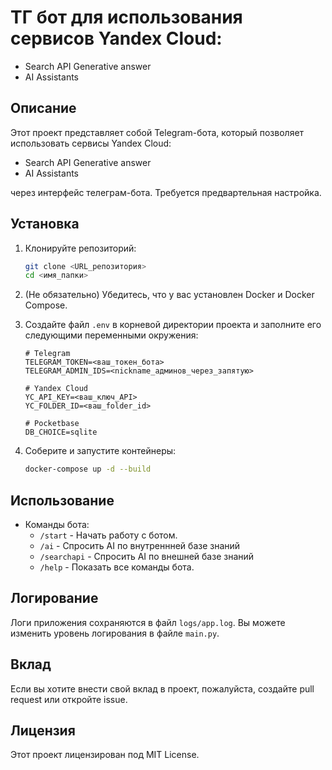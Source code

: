 # ТГ бот для использования сервисов Yandex Cloud:
* Search API Generative answer
* AI Assistants

## Описание
Этот проект представляет собой Telegram-бота, который позволяет использовать сервисы Yandex Cloud:
* Search API Generative answer
* AI Assistants

через интерфейс телеграм-бота. Требуется предвартельная настройка.

## Установка

1. Клонируйте репозиторий:
   ```bash
   git clone <URL_репозитория>
   cd <имя_папки>
   ```

2. (Не обязательно) Убедитесь, что у вас установлен Docker и Docker Compose.

3. Создайте файл `.env` в корневой директории проекта и заполните его следующими переменными окружения:
   ```env
   # Telegram
   TELEGRAM_TOKEN=<ваш_токен_бота>
   TELEGRAM_ADMIN_IDS=<nickname_админов_через_запятую>

   # Yandex Cloud
   YC_API_KEY=<ваш_ключ_API>
   YC_FOLDER_ID=<ваш_folder_id>

   # Pocketbase
   DB_CHOICE=sqlite
   ```

4. Соберите и запустите контейнеры:
   ```bash
   docker-compose up -d --build
   ```

## Использование

- Команды бота:
  - `/start` - Начать работу с ботом.
  - `/ai` - Спросить AI по внутреннней базе знаний
  - `/searchapi` - Спросить AI по внешней базе знаний
  - `/help` - Показать все команды бота.

## Логирование
Логи приложения сохраняются в файл `logs/app.log`. Вы можете изменить уровень логирования в файле `main.py`.

## Вклад
Если вы хотите внести свой вклад в проект, пожалуйста, создайте pull request или откройте issue.

## Лицензия
Этот проект лицензирован под MIT License.



